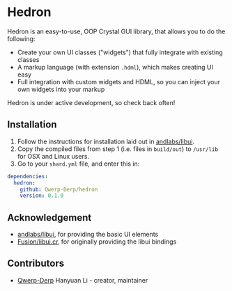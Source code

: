 # Hedron

Hedron is an easy-to-use, OOP Crystal GUI library, that allows you to do the following:

- Create your own UI classes ("widgets") that fully integrate with existing classes
- A markup language (with extension `.hdml`), which makes creating UI easy
- Full integration with custom widgets and HDML, so you can inject your own widgets into your markup

Hedron is under active development, so check back often!

## Installation

1. Follow the instructions for installation laid out in [andlabs/libui](https://github.com/andlabs/libui).
2. Copy the compiled files from step 1 (i.e. files in `build/out`) to `/usr/lib` for OSX and Linux users.
3. Go to your `shard.yml` file, and enter this in:

```yaml
dependencies:
  hedron:
    github: Qwerp-Derp/hedron
    version: 0.1.0
```

## Acknowledgement

- [andlabs/libui](https://github.com/andlabs/libui), for providing the basic UI elements
- [Fusion/libui.cr](https://github.com/Fusion/libui.cr), for originally providing the libui bindings

## Contributors

- [Qwerp-Derp](https://github.com/Qwerp-Derp) Hanyuan Li - creator, maintainer
